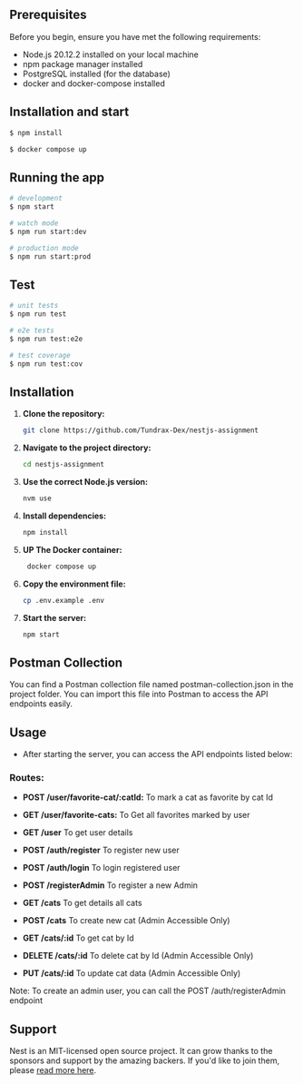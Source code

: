 ## Prerequisites

Before you begin, ensure you have met the following requirements:

- Node.js 20.12.2 installed on your local machine
- npm package manager installed
- PostgreSQL installed (for the database)
- docker and docker-compose installed

## Installation and start

```bash
$ npm install

$ docker compose up
```

## Running the app

```bash
# development
$ npm start

# watch mode
$ npm run start:dev

# production mode
$ npm run start:prod
```

## Test

```bash
# unit tests
$ npm run test

# e2e tests
$ npm run test:e2e

# test coverage
$ npm run test:cov
```

## Installation

1. **Clone the repository:**

   ```bash
   git clone https://github.com/Tundrax-Dex/nestjs-assignment
   ```

2. **Navigate to the project directory:**

   ```bash
   cd nestjs-assignment
   ```

3. **Use the correct Node.js version:**

   ```bash
   nvm use
   ```

4. **Install dependencies:**

   ```bash
   npm install
   ```
5. **UP The Docker container:**   
   ```bash
    docker compose up
   ```

6. **Copy the environment file:**

   ```bash
   cp .env.example .env
   ```

6. **Start the server:**
   ```bash
   npm start
   ```

## Postman Collection
You can find a Postman collection file named postman-collection.json in the project folder. You can import this file into Postman to access the API endpoints easily.

## Usage

- After starting the server, you can access the API endpoints listed below:

### Routes:

- **POST /user/favorite-cat/:catId:** To mark a cat as favorite by cat Id
- **GET /user/favorite-cats:** To Get all favorites marked by user
- **GET /user** To get user details

- **POST /auth/register** To register new user
- **POST /auth/login** To login registered user
- **POST /registerAdmin** To register a new Admin

- **GET /cats** To get details all cats
- **POST /cats** To create new cat (Admin Accessible Only)
- **GET /cats/:id** To get cat by Id
- **DELETE /cats/:id** To delete cat by Id (Admin Accessible Only)
- **PUT /cats/:id** To update cat data (Admin Accessible Only)

Note: To create an admin user, you can call the POST /auth/registerAdmin endpoint

## Support

Nest is an MIT-licensed open source project. It can grow thanks to the sponsors and support by the amazing backers. If you'd like to join them, please [read more here](https://docs.nestjs.com/support).
